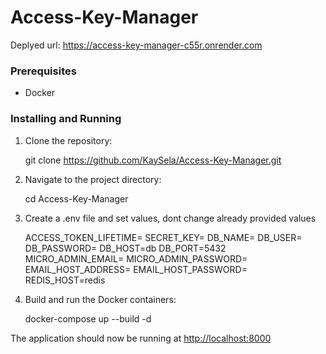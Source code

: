 # Access-Key-Manager

Deplyed url: https://access-key-manager-c55r.onrender.com

### Prerequisites

- Docker

### Installing and Running


1. Clone the repository:

    git clone https://github.com/KaySela/Access-Key-Manager.git
    

2. Navigate to the project directory:

    cd Access-Key-Manager
    

3. Create a .env file and set values, dont change already provided values

    ACCESS_TOKEN_LIFETIME=
    SECRET_KEY=
    DB_NAME=
    DB_USER=
    DB_PASSWORD=
    DB_HOST=db
    DB_PORT=5432
    MICRO_ADMIN_EMAIL=
    MICRO_ADMIN_PASSWORD=
    EMAIL_HOST_ADDRESS=
    EMAIL_HOST_PASSWORD=
    REDIS_HOST=redis

3. Build and run the Docker containers:
    
    docker-compose up --build -d


The application should now be running at [http://localhost:8000](http://localhost:8000)

